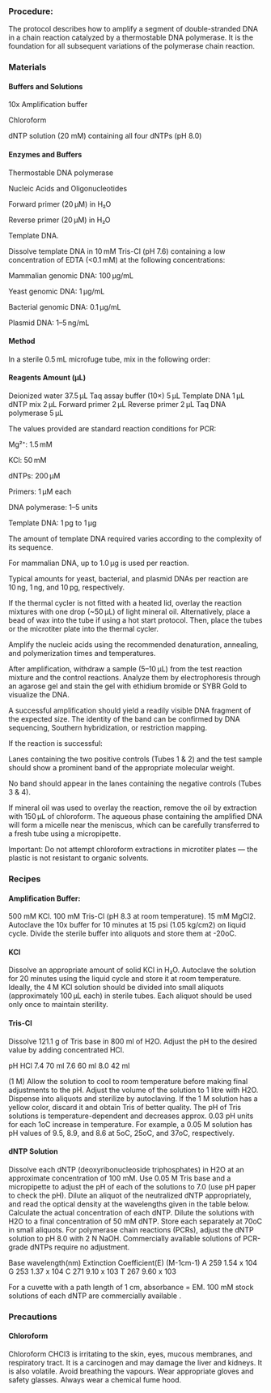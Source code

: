 ### Procedure:
 

The protocol describes how to amplify a segment of double-stranded DNA in a chain reaction catalyzed by a thermostable DNA polymerase. It is the foundation for all subsequent variations of the polymerase chain reaction.

 

### Materials
 

#### Buffers and Solutions

 

10x Amplification buffer

Chloroform

dNTP solution (20 mM) containing all four dNTPs (pH 8.0)

 

#### Enzymes and Buffers

 

Thermostable DNA polymerase

Nucleic Acids and Oligonucleotides

Forward primer (20 µM) in H₂O

Reverse primer (20 µM) in H₂O

Template DNA.

 

Dissolve template DNA in 10 mM Tris-Cl (pH 7.6) containing a low concentration of EDTA (<0.1 mM) at the following concentrations:

 Mammalian genomic DNA: 100 µg/mL
    
 Yeast genomic DNA: 1 µg/mL
    
 Bacterial genomic DNA: 0.1 µg/mL
    
 Plasmid DNA: 1–5 ng/mL

#### Method

In a sterile 0.5 mL microfuge tube, mix in the following order:

#### Reagents	Amount (µL)
  
  Deionized water	37.5 µL
  Taq assay buffer (10×)	5 µL
  Template DNA	1 µL
  dNTP mix	2 µL
  Forward primer	2 µL
  Reverse primer	2 µL
  Taq DNA polymerase	5 µL

The values provided are standard reaction conditions for PCR:

  Mg²⁺: 1.5 mM
      
  KCl: 50 mM
      
  dNTPs: 200 µM
      
  Primers: 1 µM each
      
  DNA polymerase: 1–5 units
      
  Template DNA: 1 pg to 1 µg

The amount of template DNA required varies according to the complexity of its sequence.

For mammalian DNA, up to 1.0 µg is used per reaction.

Typical amounts for yeast, bacterial, and plasmid DNAs per reaction are 10 ng, 1 ng, and 10 pg, respectively.

If the thermal cycler is not fitted with a heated lid, overlay the reaction mixtures with one drop (~50 µL) of light mineral oil. Alternatively, place a bead of wax into the tube if using a hot start protocol. Then, place the tubes or the microtiter plate into the thermal cycler.

Amplify the nucleic acids using the recommended denaturation, annealing, and polymerization times and temperatures.

After amplification, withdraw a sample (5–10 µL) from the test reaction mixture and the control reactions. Analyze them by electrophoresis through an agarose gel and stain the gel with ethidium bromide or SYBR Gold to visualize the DNA.

A successful amplification should yield a readily visible DNA fragment of the expected size. The identity of the band can be confirmed by DNA sequencing, Southern hybridization, or restriction mapping.

If the reaction is successful:

Lanes containing the two positive controls (Tubes 1 & 2) and the test sample should show a prominent band of the appropriate molecular weight.

No band should appear in the lanes containing the negative controls (Tubes 3 & 4).

If mineral oil was used to overlay the reaction, remove the oil by extraction with 150 µL of chloroform.
The aqueous phase containing the amplified DNA will form a micelle near the meniscus, which can be carefully transferred to a fresh tube using a micropipette.

Important: Do not attempt chloroform extractions in microtiter plates — the plastic is not resistant to organic solvents.
 

### Recipes
 

#### Amplification Buffer:

 

500 mM KCl.
100 mM Tris-Cl (pH 8.3 at room temperature).
15 mM MgCl2.
Autoclave the 10x buffer for 10 minutes at 15 psi (1.05 kg/cm2) on liquid cycle. Divide the sterile buffer into aliquots and store them at -20oC.

 

#### KCl

 
Dissolve an appropriate amount of solid KCl in H₂O. Autoclave the solution for 20 minutes using the liquid cycle and store it at room temperature.
Ideally, the 4 M KCl solution should be divided into small aliquots (approximately 100 µL each) in sterile tubes. Each aliquot should be used only once to maintain sterility.

 

#### Tris-Cl

 

Dissolve 121.1 g of Tris base in 800 ml of H2O. Adjust the pH to the desired value by adding concentrated HCl.

 

pH HCl
7.4 70 ml
7.6 60 ml
8.0 42 ml

 

(1 M) Allow the solution to cool to room temperature before making final adjustments to the pH. Adjust the volume of the solution to 1 litre with H2O. Dispense into aliquots and sterilize by autoclaving. If the 1 M solution has a yellow color, discard it and obtain Tris of better quality. The pH of Tris solutions is temperature-dependent and decreases approx. 0.03 pH units for each 1oC increase in temperature. For example, a 0.05 M solution has pH values of 9.5, 8.9, and 8.6 at 5oC, 25oC, and 37oC, respectively.

 

#### dNTP Solution

 

Dissolve each dNTP (deoxyribonucleoside triphosphates) in H2O at an approximate concentration of 100 mM. Use 0.05 M Tris base and a micropipette to adjust the pH of each of the solutions to 7.0 (use pH paper to check the pH). Dilute an aliquot of the neutralized dNTP appropriately, and read the optical density at the wavelengths given in the table below. Calculate the actual concentration of each dNTP. Dilute the solutions with H2O to a final concentration of 50 mM dNTP. Store each separately at 70oC in small aliquots. For polymerase chain reactions (PCRs), adjust the dNTP solution to pH 8.0 with 2 N NaOH. Commercially available solutions of PCR-grade dNTPs require no adjustment.

 

 

 

Base	wavelength(nm)	Extinction Coefficient(E) (M-1cm-1)
A	259	1.54 x 104
G	253	1.37 x 104
C	271	9.10 x 103
T	267	9.60 x 103
 

For a cuvette with a path length of 1 cm, absorbance = EM. 100 mM stock solutions of each dNTP are commercially available .

 

### Precautions
 

#### Chloroform

 

Chloroform CHCl3 is irritating to the skin, eyes, mucous membranes, and respiratory tract. It is a carcinogen and may damage the liver and kidneys. It is also volatile.  Avoid breathing the vapours.  Wear appropriate gloves and safety glasses. Always wear a chemical fume hood.
 

 
